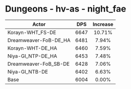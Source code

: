 # Dungeons - hv-as - night_fae
| Actor | DPS | Increase |
|---|:---:|:---:|
|Korayn-WHT_FS-DE|6647|10.71%|
|Dreamweaver-FoB-DE_HA|6481|7.94%|
|Korayn-WHT-DE_HA|6460|7.59%|
|Niya-GI_NTP-DE_HA|6453|7.48%|
|Dreamweaver-FoB_SB-DE|6428|7.06%|
|Niya-GI_NTB-DE|6402|6.63%|
|Base|6004|0.00%|
